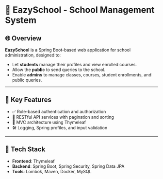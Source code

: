 # 🌟 EazySchool - School Management System

## 🌐 Overview

**EazySchool** is a Spring Boot-based web application for school administration, designed to:

- Let **students** manage their profiles and view enrolled courses. 
- Allow the **public** to send queries to the school. 
- Enable **admins** to manage classes, courses, student enrollments, and public queries.

---

## 🔄 Key Features

- ✅ Role-based authentication and authorization 
- 📡 RESTful API services with pagination and sorting 
- 🎨 MVC architecture using Thymeleaf 
- 🛠️ Logging, Spring profiles, and input validation 

---

## 🤖 Tech Stack

- **Frontend**: Thymeleaf 
- **Backend**: Spring Boot, Spring Security, Spring Data JPA 
- **Tools**: Lombok, Maven, Docker, MySQL 


